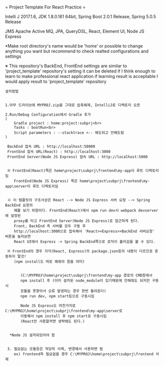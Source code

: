 = Project Template For React Practice =

Intelli J 2017.1.6, JDK 1.8.0.161 64bit, Spring Boot 2.0.1 Release, Spring 5.0.5 Release

JMS Apache Active MQ, JPA, QueryDSL, React, Element UI, Node JS Express

•Make root directory's name would be 'home' or possible to change anything you want but recommend to check realted configurations and settings

※ This repository's BackEnd, FrontEnd settings are similar to 'project_template' repository's setting
   it can be deleted if I think enough to learn to make professional react application
   if learning result is acceptable I would apply result to 'project_template' repository

    설치방법
      
   
    1.아무 드라이브에 MYPROJ.zip을 그대로 압축해제, IntelliJ로 디렉토리 오픈
    
    2.Run/Debug Configuration에서 Gradle 추가 
    (
        Gradle project : home:project:subprj<br>
        Tasks : bootRun<br>
        Script parameters : --stacktrace <-- 해도되고 안해도됨
    )
    
     BackEnd 접속 URL : http://localhost:50000
     FrontEnd 접속 URL(React) : http://localhost:3000
     FrontEnd Server(Node JS Express) 접속 URL : http://localhost:5000
     
    
     ※ FrontEnd(React)쪽은 home\project\subprj\frontend\my-app이 루트 디렉토리임
        FrontEnd(Node JS Express) 쪽은 home\project\subprj\frontend\my-app\server이 루트 디렉토리임
        
    
     ※ 이 템플릿의 구조사상은 React --> Node JS Express 서버 요청 --> Spring BackEnd 요청의
        예를 보기 위함이다. FrontEnd(React)에서 npm run dev시 webpack devserver에 설정된
        proxy를 타고 FrontEnd Server(Node JS Express)로 접근하게 된다.
        Front, BackEnd 측 서버를 모두 구동 후
        http://localhost:3000으로 접속해서 'React>>Express>>BackEnd 서버요청' 버튼을 눌러보면
        React UI에서 Express -> Spring BackEnd쪽으로 로직이 흘러감을 볼 수 있다.
     
     ※ FrontEnd의 경우 각각(React, Express)의 package.json등의 내용이 다르므로 혼동하지 말것!
        (npm install도 따로 해줘야 함을 의미)
        
    
           (C:\MYPROJ\home\project\subprj\frontend\my-app 경로의 CMD창에서 
           npm install 후 (이미 설치된 node_module이 있기때문에 안해줘도 되지만 구동시
           모듈을 못찾아서 오류 발생하는 경우 한번 돌려준다)
           npm run dev, npm start등으로 구동시킴
        
           Node JS Express도 마찬가지로 C:\MYPROJ\home\project\subprj\frontend\my-app\server로
           이동해서 npm install 후 npm start로 구동시킴
           (React만 사용할꺼면 생략해도 된다.)
           
    
      *Node JS 설치되있어야 함
      
    
     3. 필요없는 모듈등은 적당히 삭제, 변경해서 사용하면 됨
        ex) frontend측 필요없을 경우 C:\MYPROJ\home\project\subprj\frontend 삭제
